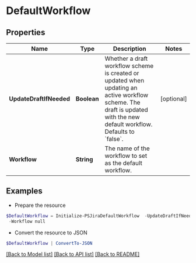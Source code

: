 # DefaultWorkflow
## Properties

Name | Type | Description | Notes
------------ | ------------- | ------------- | -------------
**UpdateDraftIfNeeded** | **Boolean** | Whether a draft workflow scheme is created or updated when updating an active workflow scheme. The draft is updated with the new default workflow. Defaults to &#x60;false&#x60;. | [optional] 
**Workflow** | **String** | The name of the workflow to set as the default workflow. | 

## Examples

- Prepare the resource
```powershell
$DefaultWorkflow = Initialize-PSJiraDefaultWorkflow  -UpdateDraftIfNeeded null `
 -Workflow null
```

- Convert the resource to JSON
```powershell
$DefaultWorkflow | ConvertTo-JSON
```

[[Back to Model list]](../README.md#documentation-for-models) [[Back to API list]](../README.md#documentation-for-api-endpoints) [[Back to README]](../README.md)

